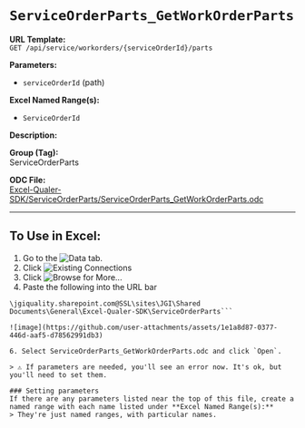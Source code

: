 # `ServiceOrderParts_GetWorkOrderParts`

**URL Template:**  
`GET /api/service/workorders/{serviceOrderId}/parts`

**Parameters:**  
- `serviceOrderId` (path)

**Excel Named Range(s):**  
- `ServiceOrderId`

**Description:**  


**Group (Tag):**  
ServiceOrderParts

**ODC File:**  
[Excel-Qualer-SDK/ServiceOrderParts/ServiceOrderParts_GetWorkOrderParts.odc](https://github.com/Johnson-Gage-Inspection-Inc/qualer-sdk-odc/blob/main/Excel-Qualer-SDK/ServiceOrderParts/ServiceOrderParts_GetWorkOrderParts.odc)

---

To Use in Excel:
---

1. Go to the ![`Data`](https://github.com/user-attachments/assets/da437a70-57b3-4c5b-bb01-4910ece19ed1)
 tab.
3. Click ![Existing Connections](https://github.com/user-attachments/assets/a2f1ed67-b2e0-4c23-ac90-68c870e60289)
4. Click ![`Browse for More...`](https://github.com/user-attachments/assets/8e698494-6865-41e7-b6fa-043aea81809a)
5. Paste the following into the URL bar
```
\jgiquality.sharepoint.com@SSL\sites\JGI\Shared Documents\General\Excel-Qualer-SDK\ServiceOrderParts```

![image](https://github.com/user-attachments/assets/1e1a8d87-0377-446d-aaf5-d78562991db3)

6. Select ServiceOrderParts_GetWorkOrderParts.odc and click `Open`.

> ⚠️ If parameters are needed, you'll see an error now. It's ok, but you'll need to set them.

### Setting parameters
If there are any parameters listed near the top of this file, create a named range with each name listed under **Excel Named Range(s):**
> They're just named ranges, with particular names.
